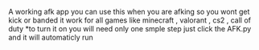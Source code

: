 A working afk app you can use this when you are afking so you wont get kick or banded it work for all games like minecraft , valorant , cs2 , call of duty
*to turn it on you will need only one smple step just click the AFK.py and it will automaticly run

